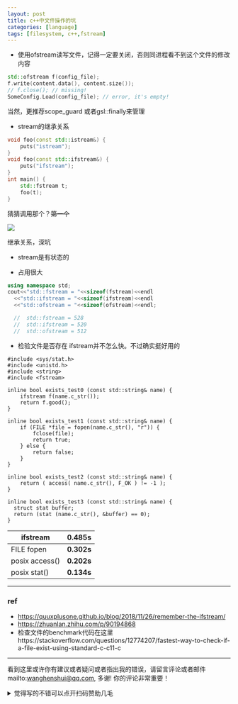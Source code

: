 ```yaml
---
layout: post
title: c++中文件操作的坑
categories: [language]
tags: [filesystem, c++,fstream]
---
```


- 使用ofstream读写文件，记得一定要关闭，否则同进程看不到这个文件的修改内容

```c++
std::ofstream f(config_file);
f.write(content.data(), content.size());
// f.close(); // missing!
SomeConfig.Load(config_file); // error, it's empty!
```

当然，更推荐scope_guard 或者gsl::finally来管理

-  stream的继承关系

```c++
void foo(const std::istream&) {
    puts("istream");
}
void foo(const std::ifstream&) {
    puts("ifstream");
}
int main() {
    std::fstream t;
    foo(t);
}
```

猜猜调用那个？~~第一个~~

![](https://quuxplusone.github.io/blog/images/2018-11-26-inheritance-spaghetti.png)



继承关系，深坑

- stream是有状态的



- 占用很大

```c++
using namespace std;
cout<<"std::fstream = "<<sizeof(fstream)<<endl
  <<"std::ifstream = "<<sizeof(ifstream)<<endl
  <<"std::ofstream = "<<sizeof(ofstream)<<endl;

  //  std::fstream = 528
  //  std::ifstream = 520
  //  std::ofstream = 512
```

- 检验文件是否存在 ifstream并不怎么快。不过确实挺好用的

```
#include <sys/stat.h>
#include <unistd.h>
#include <string>
#include <fstream>

inline bool exists_test0 (const std::string& name) {
    ifstream f(name.c_str());
    return f.good();
}

inline bool exists_test1 (const std::string& name) {
    if (FILE *file = fopen(name.c_str(), "r")) {
        fclose(file);
        return true;
    } else {
        return false;
    }   
}

inline bool exists_test2 (const std::string& name) {
    return ( access( name.c_str(), F_OK ) != -1 );
}

inline bool exists_test3 (const std::string& name) {
  struct stat buffer;   
  return (stat (name.c_str(), &buffer) == 0); 
}
```

| ifstream       | **0.485s** |
| -------------- | ---------- |
| FILE fopen     | **0.302s** |
| posix access() | **0.202s** |
| posix stat()   | **0.134s** |




---

### ref

- https://quuxplusone.github.io/blog/2018/11/26/remember-the-ifstream/
- https://zhuanlan.zhihu.com/p/90194868
- 检查文件的benchmark代码在这里https://stackoverflow.com/questions/12774207/fastest-way-to-check-if-a-file-exist-using-standard-c-c11-c


---

看到这里或许你有建议或者疑问或者指出我的错误，请留言评论或者邮件mailto:wanghenshui@qq.com, 多谢!  你的评论非常重要！
<details>
<summary>觉得写的不错可以点开扫码赞助几毛</summary>
<img src="https://wanghenshui.github.io/assets/wepay.png" alt="微信转账">
</details>